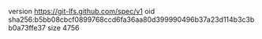 version https://git-lfs.github.com/spec/v1
oid sha256:b5bb08cbcf0899768ccd6fa36aa80d399990496b37a23d114b3c3bb0a73ffe37
size 4756
